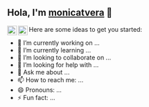 ## Hola, I'm [monicatvera](https://github.com/monicatvera) 👋

<a href="https://www.linkedin.com/in/mónica-ilenia-tardón-vera">
  <img align="left" alt="Monica Linkdein" width="22px" src="https://cdn.jsdelivr.net/npm/simple-icons@v3/icons/linkedin.svg" />
</a>
<a href="https://github.com/monicatvera">
  <img align="left" alt="monica Github" width="22px" src="https://cdn.jsdelivr.net/npm/simple-icons@v3/icons/github.svg" />
</a>



Here are some ideas to get you started:

- 🔭 I’m currently working on ...
- 🌱 I’m currently learning ...
- 👯 I’m looking to collaborate on ...
- 🤔 I’m looking for help with ...
- 💬 Ask me about ...
- 📫 How to reach me: ...
- 😄 Pronouns: ...
- ⚡ Fun fact: ...

